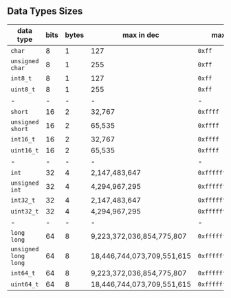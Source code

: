 ## Data Types Sizes

| data type | bits | bytes | max in dec | max in hex |
| --------- | ---- | ----- | ---------- | ---------- |
| `char` | 8 | 1 | 127 | `0xff` |
| `unsigned char` | 8 | 1 | 255 | `0xff` |
| `int8_t` | 8 | 1 | 127 | `0xff` |
| `uint8_t` | 8 | 1 | 255 | `0xff` |
| - | - | - | - | - |
| `short` | 16 | 2 | 32,767 | `0xffff` |
| `unsigned short` | 16 | 2 | 65,535 | `0xffff` |
| `int16_t` | 16 | 2 | 32,767 | `0xffff` |
| `uint16_t` | 16 | 2 | 65,535 | `0xffff` |
| - | - | - | - | - |
| `int` | 32 | 4 | 2,147,483,647 | `0xffffffff` |
| `unsigned int` | 32 | 4 | 4,294,967,295 | `0xffffffff` |
| `int32_t` | 32 | 4 | 2,147,483,647 | `0xffffffff` |
| `uint32_t` | 32 | 4 | 4,294,967,295 | `0xffffffff` |
| - | - | - | - | - |
| `long long` | 64 | 8 | 9,223,372,036,854,775,807 | `0xffffffffffffffff` |
| `unsigned long long` | 64 | 8 | 18,446,744,073,709,551,615 | `0xffffffffffffffff` |
| `int64_t` | 64 | 8 | 9,223,372,036,854,775,807 | `0xffffffffffffffff` |
| `uint64_t` | 64 | 8 | 18,446,744,073,709,551,615 | `0xffffffffffffffff` |